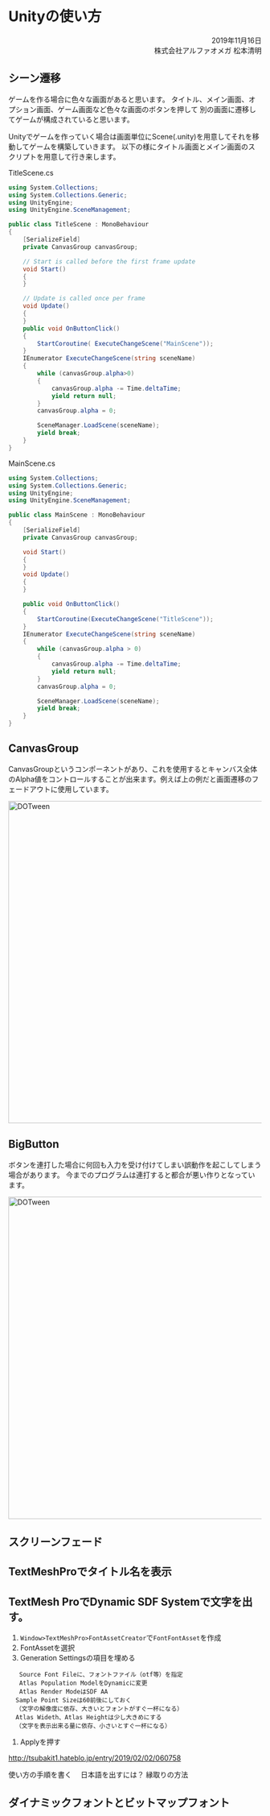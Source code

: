 # Unityの使い方

<div style="text-align: right;">
2019年11月16日<br>
株式会社アルファオメガ  松本清明
</div>


## シーン遷移

ゲームを作る場合に色々な画面があると思います。
タイトル、メイン画面、オプション画面、ゲーム画面など色々な画面のボタンを押して
別の画面に遷移してゲームが構成されていると思います。

Unityでゲームを作っていく場合は画面単位にScene(.unity)を用意してそれを移動してゲームを構築していきます。
以下の様にタイトル画面とメイン画面のスクリプトを用意して行き来します。

TitleScene.cs
```cs
using System.Collections;
using System.Collections.Generic;
using UnityEngine;
using UnityEngine.SceneManagement;

public class TitleScene : MonoBehaviour
{
    [SerializeField]
    private CanvasGroup canvasGroup;

    // Start is called before the first frame update
    void Start()
    {
    }

    // Update is called once per frame
    void Update()
    {
    }
    public void OnButtonClick()
    {
        StartCoroutine( ExecuteChangeScene("MainScene"));
    }
    IEnumerator ExecuteChangeScene(string sceneName)
    {
        while (canvasGroup.alpha>0)
        {
            canvasGroup.alpha -= Time.deltaTime;
            yield return null;
        }
        canvasGroup.alpha = 0;

        SceneManager.LoadScene(sceneName);
        yield break;
    }
}
```
MainScene.cs
```cs
using System.Collections;
using System.Collections.Generic;
using UnityEngine;
using UnityEngine.SceneManagement;

public class MainScene : MonoBehaviour
{
    [SerializeField]
    private CanvasGroup canvasGroup;

    void Start()
    {
    }
    void Update()
    {
    }

    public void OnButtonClick()
    {
        StartCoroutine(ExecuteChangeScene("TitleScene"));
    }
    IEnumerator ExecuteChangeScene(string sceneName)
    {
        while (canvasGroup.alpha > 0)
        {
            canvasGroup.alpha -= Time.deltaTime;
            yield return null;
        }
        canvasGroup.alpha = 0;

        SceneManager.LoadScene(sceneName);
        yield break;
    }
}
```

## CanvasGroup
CanvasGroupというコンポーネントがあり、これを使用するとキャンバス全体のAlpha値をコントロールすることが出来ます。例えば上の例だと画面遷移のフェードアウトに使用しています。

<img width="640" alt="DOTween" src="img/03/canvasgroup.png">

## BigButton
ボタンを連打した場合に何回も入力を受け付けてしまい誤動作を起こしてしまう場合があります。
今までのプログラムは連打すると都合が悪い作りとなっています。

<img width="640" alt="DOTween" src="img/03/bigbutton.png">


## スクリーンフェード

## TextMeshProでタイトル名を表示

## TextMesh ProでDynamic SDF Systemで文字を出す。

1. `Window>TextMeshPro>FontAssetCreator`で`FontFontAsset`を作成
1. FontAssetを選択
1. Generation Settingsの項目を埋める
```
   Source Font Fileに、フォントファイル（otf等）を指定
   Atlas Population ModelをDynamicに変更
   Atlas Render ModeはSDF AA
  Sample Point Sizeは60前後にしておく
  （文字の解像度に依存、大きいとフォントがすぐ一杯になる）
  Atlas Wideth、Atlas Heightは少し大きめにする
  （文字を表示出来る量に依存、小さいとすぐ一杯になる）
```
1. Applyを押す

http://tsubakit1.hateblo.jp/entry/2019/02/02/060758


  使い方の手順を書く
　日本語を出すには？
  縁取りの方法

## ダイナミックフォントとビットマップフォント
